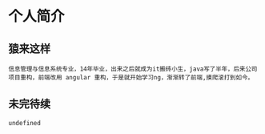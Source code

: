 # 个人简介

## 猿来这样

    信息管理与信息系统专业，14年毕业，出来之后就成为it搬砖小生，java写了半年，后来公司项目重构，前端改用 angular 重构，于是就开始学习ng，渐渐转了前端,摸爬滚打到如今。
    
## 未完待续
    undefined
